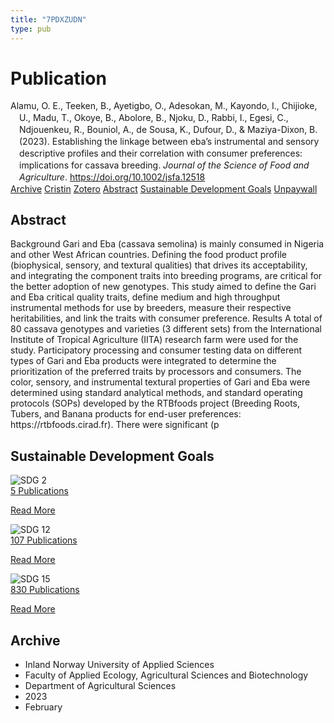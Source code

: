 ```yaml
---
title: "7PDXZUDN"
type: pub
---
```

<h1>Publication</h1>
<article id="csl-bib-container-7PDXZUDN" class="csl-bib-container">
  <div class="csl-bib-body" style="line-height: 1.35; padding-left: 1em; text-indent:-1em;">
  <div class="csl-entry">Alamu, O. E., Teeken, B., Ayetigbo, O., Adesokan, M., Kayondo, I., Chijioke, U., Madu, T., Okoye, B., Abolore, B., Njoku, D., Rabbi, I., Egesi, C., Ndjouenkeu, R., Bouniol, A., de Sousa, K., Dufour, D., &amp; Maziya-Dixon, B. (2023). Establishing the linkage between eba&#x2019;s instrumental and sensory descriptive profiles and their correlation with consumer preferences: implications for cassava breeding. <i>Journal of the Science of Food and Agriculture</i>. <a href="https://doi.org/10.1002/jsfa.12518">https://doi.org/10.1002/jsfa.12518</a></div>
</div>
  <div class="csl-bib-buttons">
    <a href="#taxonomy-article-7PDXZUDN" class="csl-bib-button">Archive</a>
    <a href="https://app.cristin.no/results/show.jsf?id=2128822" alt="Cristin URL" class="csl-bib-button">Cristin</a>
    <a href="http://zotero.org/groups/5402882/items/7PDXZUDN" alt="Zotero URL" class="csl-bib-button">Zotero</a>
    <a href="#abstract-article-7PDXZUDN" class="csl-bib-button">Abstract</a>
    <a href="#sdg-article-7PDXZUDN" class="csl-bib-button">Sustainable Development Goals</a>
    <a href="https://onlinelibrary.wiley.com/doi/pdfdirect/10.1002/jsfa.12518" class="csl-bib-button">Unpaywall</a>
  </div>
  <div id="csl-bib-meta-container-7PDXZUDN"></div>
</article>
<div id="csl-bib-meta-7PDXZUDN" class="csl-bib-meta">
  <article id="abstract-article-7PDXZUDN" class="abstract-article">
    <h1>Abstract</h1>
    Background Gari and Eba (cassava semolina) is mainly consumed in Nigeria and other West African countries. Defining the food product profile (biophysical, sensory, and textural qualities) that drives its acceptability, and integrating the component traits into breeding programs, are critical for the better adoption of new genotypes. This study aimed to define the Gari and Eba critical quality traits, define medium and high throughput instrumental methods for use by breeders, measure their respective heritabilities, and link the traits with consumer preference. Results A total of 80 cassava genotypes and varieties (3 different sets) from the International Institute of Tropical Agriculture (IITA) research farm were used for the study. Participatory processing and consumer testing data on different types of Gari and Eba products were integrated to determine the prioritization of the preferred traits by processors and consumers. The color, sensory, and instrumental textural properties of Gari and Eba were determined using standard analytical methods, and standard operating protocols (SOPs) developed by the RTBfoods project (Breeding Roots, Tubers, and Banana products for end-user preferences: https://rtbfoods.cirad.fr). There were significant (p
  </article>
  <article id="sdg-article-7PDXZUDN" class="sdg-article">
    <h1>Sustainable Development Goals</h1>
    <div class="sdg-container"><div id="sdg2" class="sdg"> <img src="{{< params subfolder >}}images/sdg/sdg02_en.png" class="image" alt="SDG 2"> <div class="sdg-overlay"> <a href="{{< params subfolder >}}en/archive/?sdg=2#archive" class="sdg-publication-count"><span>5</span> Publications</a> <p><a href="https://sdgs.un.org/goals/goal2" class="sdg-read-more">Read More</a></p> </div> </div> <div id="sdg12" class="sdg"> <img src="{{< params subfolder >}}images/sdg/sdg12_en.png" class="image" alt="SDG 12"> <div class="sdg-overlay"> <a href="{{< params subfolder >}}en/archive/?sdg=12#archive" class="sdg-publication-count"><span>107</span> Publications</a> <p><a href="https://sdgs.un.org/goals/goal12" class="sdg-read-more">Read More</a></p> </div> </div> <div id="sdg15" class="sdg"> <img src="{{< params subfolder >}}images/sdg/sdg15_en.png" class="image" alt="SDG 15"> <div class="sdg-overlay"> <a href="{{< params subfolder >}}en/archive/?sdg=15#archive" class="sdg-publication-count"><span>830</span> Publications</a> <p><a href="https://sdgs.un.org/goals/goal15" class="sdg-read-more">Read More</a></p> </div> </div></div>
  </article>
  <article id="taxonomy-article-7PDXZUDN" class="taxonomy-article">
    <h1>Archive</h1>
    <ul>
      <li>Inland Norway University of Applied Sciences</li>
      <li>Faculty of Applied Ecology, Agricultural Sciences and Biotechnology</li>
      <li>Department of Agricultural Sciences</li>
      <li>2023</li>
      <li>February</li>
    </ul>
  </article>
</div>
